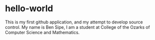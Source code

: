 # hello-world
This is my first github application, and my attempt to develop source control.
My name is Ben Sipe, I am a student at College of the Ozarks of Computer Science and Mathematics.
